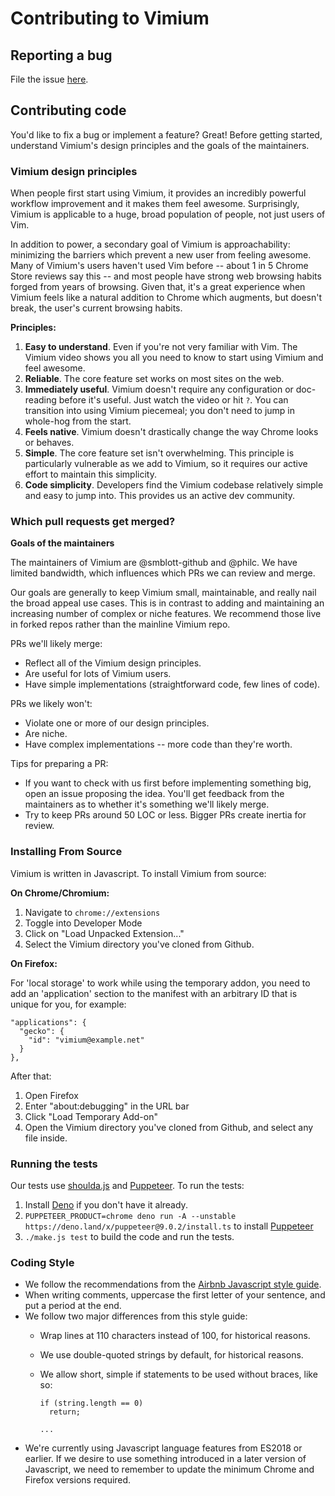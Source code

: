 # Contributing to Vimium

## Reporting a bug

File the issue [here](https://github.com/philc/vimium/issues).

## Contributing code

You'd like to fix a bug or implement a feature? Great! Before getting started, understand Vimium's design
principles and the goals of the maintainers.

### Vimium design principles

When people first start using Vimium, it provides an incredibly powerful workflow improvement and it makes
them feel awesome. Surprisingly, Vimium is applicable to a huge, broad population of people, not just users of
Vim.

In addition to power, a secondary goal of Vimium is approachability: minimizing the barriers which prevent a
new user from feeling awesome. Many of Vimium's users haven't used Vim before -- about 1 in 5 Chrome Store
reviews say this -- and most people have strong web browsing habits forged from years of browsing. Given that,
it's a great experience when Vimium feels like a natural addition to Chrome which augments, but doesn't break,
the user's current browsing habits.

**Principles:**

1. **Easy to understand**. Even if you're not very familiar with Vim. The Vimium video shows you all you need
   to know to start using Vimium and feel awesome.
2. **Reliable**. The core feature set works on most sites on the web.
3. **Immediately useful**. Vimium doesn't require any configuration or doc-reading before it's useful. Just
   watch the video or hit `?`. You can transition into using Vimium piecemeal; you don't need to jump in
   whole-hog from the start.
4. **Feels native**. Vimium doesn't drastically change the way Chrome looks or behaves.
5. **Simple**. The core feature set isn't overwhelming. This principle is particularly vulnerable as we add to
   Vimium, so it requires our active effort to maintain this simplicity.
6. **Code simplicity**. Developers find the Vimium codebase relatively simple and easy to jump into. This
   provides us an active dev community.

### Which pull requests get merged?

**Goals of the maintainers**

The maintainers of Vimium are @smblott-github and @philc. We have limited bandwidth, which influences which
PRs we can review and merge.

Our goals are generally to keep Vimium small, maintainable, and really nail the broad appeal use cases. This
is in contrast to adding and maintaining an increasing number of complex or niche features. We recommend those
live in forked repos rather than the mainline Vimium repo.

PRs we'll likely merge:

* Reflect all of the Vimium design principles.
* Are useful for lots of Vimium users.
* Have simple implementations (straightforward code, few lines of code).

PRs we likely won't:

* Violate one or more of our design principles.
* Are niche.
* Have complex implementations -- more code than they're worth.

Tips for preparing a PR:

* If you want to check with us first before implementing something big, open an issue proposing the idea.
  You'll get feedback from the maintainers as to whether it's something we'll likely merge.
* Try to keep PRs around 50 LOC or less. Bigger PRs create inertia for review.

### Installing From Source

Vimium is written in Javascript. To install Vimium from source:

**On Chrome/Chromium:**

 1. Navigate to `chrome://extensions`
 1. Toggle into Developer Mode
 1. Click on "Load Unpacked Extension..."
 1. Select the Vimium directory you've cloned from Github.

**On Firefox:**

For 'local storage' to work while using the temporary addon, you need to add an 'application' section to the
manifest with an arbitrary ID that is unique for you, for example:

    "applications": {
      "gecko": {
        "id": "vimium@example.net"
      }
    },

After that:

 1. Open Firefox
 1. Enter "about:debugging" in the URL bar
 1. Click "Load Temporary Add-on"
 1. Open the Vimium directory you've cloned from Github, and select any file inside.

### Running the tests

Our tests use [shoulda.js](https://github.com/philc/shoulda.js) and
[Puppeteer](https://github.com/puppeteer/puppeteer). To run the tests:

 1. Install [Deno](https://deno.land/) if you don't have it already.
 1. `PUPPETEER_PRODUCT=chrome deno run -A --unstable https://deno.land/x/puppeteer@9.0.2/install.ts` to
    install [Puppeteer](https://github.com/lucacasonato/deno-puppeteer)
 1. `./make.js test` to build the code and run the tests.

### Coding Style

  * We follow the recommendations from the [Airbnb Javascript style guide](https://github.com/airbnb/javascript).
  * When writing comments, uppercase the first letter of your sentence, and put a period at the end.
  * We follow two major differences from this style guide:
    * Wrap lines at 110 characters instead of 100, for historical reasons.
    * We use double-quoted strings by default, for historical reasons.
    * We allow short, simple if statements to be used without braces, like so:

          if (string.length == 0)
            return;

          ...
  * We're currently using Javascript language features from ES2018 or earlier. If we desire to use something
    introduced in a later version of Javascript, we need to remember to update the minimum Chrome and Firefox
    versions required.
